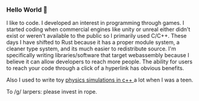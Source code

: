 ### Hello World 👋
I like to code. I developed an interest in programming through games. I started coding when commercial engines like unity or unreal either didn't exist or weren't available to the public so I primarily used C/C++. These days I have shifted to Rust because it has a proper module system, a cleaner type system, and its much easier to redistribute source. I'm specifically writing libraries/software that target webassembly because I believe it can allow developers to reach more people. The ability for users to reach your code through a click of a hyperlink has obvious benefits.

Also I used to write toy <a href="https://www.youtube.com/@thecoast47/videos"> physics simulations in c++ </a> a lot when I was a teen.

To /g/ larpers: please invest in rope.

<!--
**K-C-DaCosta/K-C-DaCosta** is a ✨ _special_ ✨ repository because its `README.md` (this file) appears on your GitHub profile.

Here are some ideas to get you started:

- 🔭 I’m currently working on ...
- 🌱 I’m currently learning ...
- 👯 I’m looking to collaborate on ...
- 🤔 I’m looking for help with ...
- 💬 Ask me about ...
- 📫 How to reach me: ...
- 😄 Pronouns: ...
- ⚡ Fun fact: ...
-->
